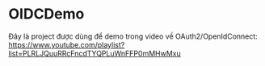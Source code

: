 # OIDCDemo

Đây là project được dùng để demo trong video về OAuth2/OpenIdConnect: https://www.youtube.com/playlist?list=PLRLJQuuRRcFncdTYQPLuWnFFP0mMHwMxu
